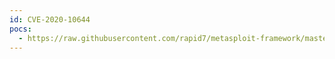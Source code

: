 ```yaml
---
id: CVE-2020-10644
pocs:
  - https://raw.githubusercontent.com/rapid7/metasploit-framework/master/modules/exploits/multi/scada/inductive_ignition_rce.rb
---
```

